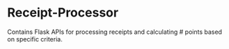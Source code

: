 # Receipt-Processor
Contains Flask APIs for processing receipts and calculating  #  points based on specific criteria.
